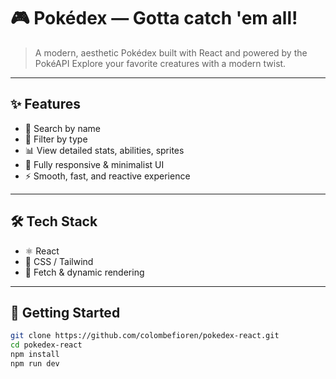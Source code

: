 # 🎮 Pokédex — Gotta catch 'em all!

> A modern, aesthetic Pokédex built with React and powered by the PokéAPI
> Explore your favorite creatures with a modern twist.

---

## ✨ Features

- 🧩 Search by name  
- 🎯 Filter by type  
- 📊 View detailed stats, abilities, sprites  
- 📱 Fully responsive & minimalist UI  
- ⚡ Smooth, fast, and reactive experience  

---

## 🛠 Tech Stack

- ⚛️ React  
- 🎨 CSS / Tailwind  
- 🔁 Fetch & dynamic rendering  

---

## 🚀 Getting Started

```bash
git clone https://github.com/colombefioren/pokedex-react.git
cd pokedex-react
npm install
npm run dev
